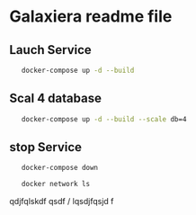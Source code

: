 # Galaxiera readme file

## Lauch Service


```bash
   docker-compose up -d --build
```

## Scal 4 database

```bash 
   docker-compose up -d --build --scale db=4
```

## stop Service

```bash
   docker-compose down
```

```bash
   docker network ls
```
qdjfqlskdf qsdf /
lqsdjfqsjd f